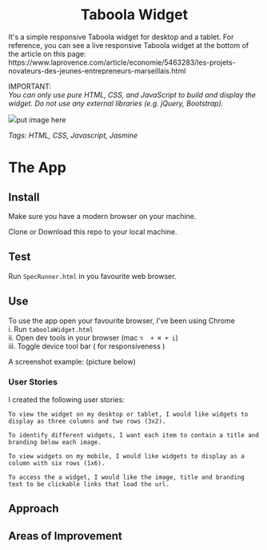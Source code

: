 <h1 align="center">
  Taboola Widget
</h1>
It's a simple responsive Taboola widget for desktop and a tablet.
For reference, you can see a live responsive Taboola widget at the bottom of the article on this page: https://www.laprovence.com/article/economie/5463283/les-projets-novateurs-des-jeunes-entrepreneurs-marseillais.html

IMPORTANT: <br>
*You can only use pure HTML, CSS, and JavaScript to build and display the widget. Do not use any external libraries (e.g. jQuery, Bootstrap).*

<p><img src="./public/test_coverage.png">put image here</p>

*Tags: HTML, CSS, Javascript, Jasmine*


# The App

## Install
Make sure you have a modern browser on your machine.

Clone or Download this repo to your local machine.

## Test
Run `SpecRunner.html` in you favourite web browser.

## Use
To use the app open your favourite browser, I've been using Chrome <br>
  i. Run `taboolaWidget.html` <br>
  ii. Open dev tools in your browser (mac `⌥  + ⌘ + i`)<br>
  iii. Toggle device tool bar ( for responsiveness )<br>

A screenshot example: (picture below)

### User Stories
I created the following user stories: <br>

`To view the widget on my desktop or tablet,
I would like widgets to display as three columns and two rows (3x2).` <br>

`To identify different widgets,
I want each item to contain a title and branding below each image.` <br>

`To view widgets on my mobile,
I would like widgets to display as a column with six rows (1x6).`<br>

`To access the a widget,
I would like the image, title and branding text to be clickable links that load the url.`<br>

## Approach

## Areas of Improvement
